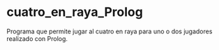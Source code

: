 # cuatro_en_raya_Prolog
Programa que permite jugar al cuatro en raya para uno o dos jugadores realizado con Prolog.

